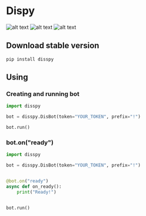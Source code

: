 # Dispy
![alt text](https://img.shields.io/badge/version-0.1a2-informational?style=flat) ![alt text](https://img.shields.io/badge/lang-python-informational) ![alt text](https://img.shields.io/badge/minimal_python_version-3.8-informational)

## Download stable version

```commandline
pip install disspy
```

## Using

### Creating and running bot

```python
import disspy

bot = disspy.DisBot(token="YOUR_TOKEN", prefix="!")

bot.run()
```

### bot.on("ready")

```python
import disspy

bot = disspy.DisBot(token="YOUR_TOKEN", prefix="!")


@bot.on("ready")
async def on_ready():
    print("Ready!")


bot.run()
```

